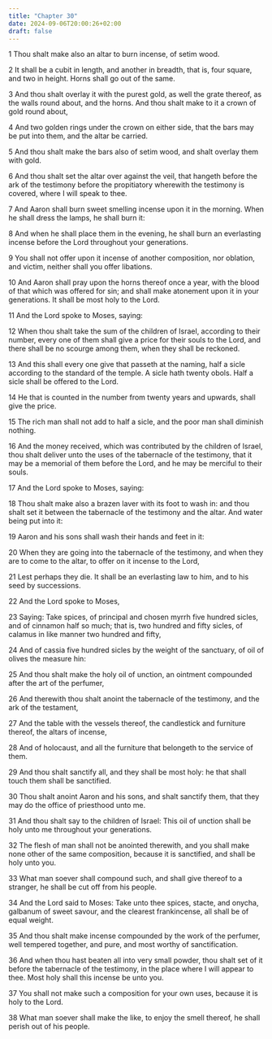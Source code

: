 ```yaml
---
title: "Chapter 30"
date: 2024-09-06T20:00:26+02:00
draft: false
---
```



1 Thou shalt make also an altar to burn incense, of setim wood.

2 It shall be a cubit in length, and another in breadth, that is, four square, and two in height. Horns shall go out of the same.

3 And thou shalt overlay it with the purest gold, as well the grate thereof, as the walls round about, and the horns. And thou shalt make to it a crown of gold round about,

4 And two golden rings under the crown on either side, that the bars may be put into them, and the altar be carried.

5 And thou shalt make the bars also of setim wood, and shalt overlay them with gold.

6 And thou shalt set the altar over against the veil, that hangeth before the ark of the testimony before the propitiatory wherewith the testimony is covered, where I will speak to thee.

7 And Aaron shall burn sweet smelling incense upon it in the morning. When he shall dress the lamps, he shall burn it:

8 And when he shall place them in the evening, he shall burn an everlasting incense before the Lord throughout your generations.

9 You shall not offer upon it incense of another composition, nor oblation, and victim, neither shall you offer libations.

10 And Aaron shall pray upon the horns thereof once a year, with the blood of that which was offered for sin; and shall make atonement upon it in your generations. It shall be most holy to the Lord.

11 And the Lord spoke to Moses, saying:

12 When thou shalt take the sum of the children of Israel, according to their number, every one of them shall give a price for their souls to the Lord, and there shall be no scourge among them, when they shall be reckoned.

13 And this shall every one give that passeth at the naming, half a sicle according to the standard of the temple. A sicle hath twenty obols. Half a sicle shall be offered to the Lord.

14 He that is counted in the number from twenty years and upwards, shall give the price.

15 The rich man shall not add to half a sicle, and the poor man shall diminish nothing.

16 And the money received, which was contributed by the children of Israel, thou shalt deliver unto the uses of the tabernacle of the testimony, that it may be a memorial of them before the Lord, and he may be merciful to their souls.

17 And the Lord spoke to Moses, saying:

18 Thou shalt make also a brazen laver with its foot to wash in: and thou shalt set it between the tabernacle of the testimony and the altar. And water being put into it:

19 Aaron and his sons shall wash their hands and feet in it:

20 When they are going into the tabernacle of the testimony, and when they are to come to the altar, to offer on it incense to the Lord,

21 Lest perhaps they die. It shall be an everlasting law to him, and to his seed by successions.

22 And the Lord spoke to Moses,

23 Saying: Take spices, of principal and chosen myrrh five hundred sicles, and of cinnamon half so much; that is, two hundred and fifty sicles, of calamus in like manner two hundred and fifty,

24 And of cassia five hundred sicles by the weight of the sanctuary, of oil of olives the measure hin:

25 And thou shalt make the holy oil of unction, an ointment compounded after the art of the perfumer,

26 And therewith thou shalt anoint the tabernacle of the testimony, and the ark of the testament,

27 And the table with the vessels thereof, the candlestick and furniture thereof, the altars of incense,

28 And of holocaust, and all the furniture that belongeth to the service of them.

29 And thou shalt sanctify all, and they shall be most holy: he that shall touch them shall be sanctified.

30 Thou shalt anoint Aaron and his sons, and shalt sanctify them, that they may do the office of priesthood unto me.

31 And thou shalt say to the children of Israel: This oil of unction shall be holy unto me throughout your generations.

32 The flesh of man shall not be anointed therewith, and you shall make none other of the same composition, because it is sanctified, and shall be holy unto you.

33 What man soever shall compound such, and shall give thereof to a stranger, he shall be cut off from his people.

34 And the Lord said to Moses: Take unto thee spices, stacte, and onycha, galbanum of sweet savour, and the clearest frankincense, all shall be of equal weight.

35 And thou shalt make incense compounded by the work of the perfumer, well tempered together, and pure, and most worthy of sanctification.

36 And when thou hast beaten all into very small powder, thou shalt set of it before the tabernacle of the testimony, in the place where I will appear to thee. Most holy shall this incense be unto you.

37 You shall not make such a composition for your own uses, because it is holy to the Lord.

38 What man soever shall make the like, to enjoy the smell thereof, he shall perish out of his people.

